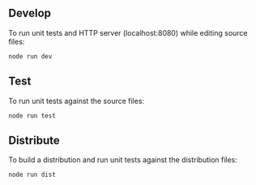 ## Develop

To run unit tests and HTTP server (localhost:8080) while editing source files:

    node run dev
    
## Test

To run unit tests against the source files:

    node run test
    
## Distribute

To build a distribution and run unit tests against the distribution files:

    node run dist
